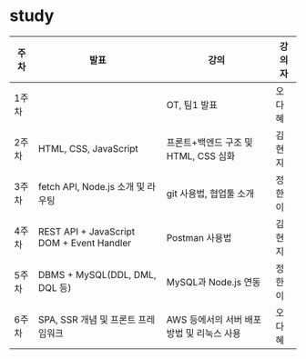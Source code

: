 # study

주차 | 발표 | 강의 | 강의자
------|-----------|--------------|------------
1주차| |OT, 팀1 발표| 오다혜
2주차|HTML, CSS, JavaScript|프론트+백엔드 구조 및 HTML, CSS 심화 | 김현지
3주차|fetch API, Node.js 소개 및 라우팅|git 사용법, 협업툴 소개 | 정한이
4주차|REST API + JavaScript DOM + Event Handler|Postman 사용법 | 김현지
5주차|DBMS + MySQL(DDL, DML, DQL 등)|MySQL과 Node.js 연동 | 정한이
6주차|SPA, SSR 개념 및 프론트 프레임워크|AWS 등에서의 서버 배포 방법 및 리눅스 사용 | 오다혜
